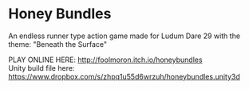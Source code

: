 Honey Bundles
====

An endless runner type action game made for Ludum Dare 29 with the theme: "Beneath the Surface"

PLAY ONLINE HERE: http://foolmoron.itch.io/honeybundles  
Unity build file here: https://www.dropbox.com/s/zhpq1u55d6wrzuh/honeybundles.unity3d
